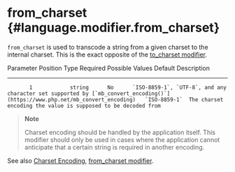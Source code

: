 from\_charset {#language.modifier.from_charset}
=============

`from_charset` is used to transcode a string from a given charset to the
internal charset. This is the exact opposite of the [to\_charset
modifier](#language.modifier.to_charset).

   Parameter Position    Type    Required                                                       Possible Values                                                          Default     Description
  -------------------- -------- ---------- -------------------------------------------------------------------------------------------------------------------------- -------------- ---------------------------------------------------------------
           1            string      No      `ISO-8859-1`, `UTF-8`, and any character set supported by [`mb_convert_encoding()`](https://www.php.net/mb_convert_encoding)   `ISO-8859-1`  The charset encoding the value is supposed to be decoded from

> **Note**
>
> Charset encoding should be handled by the application itself. This
> modifier should only be used in cases where the application cannot
> anticipate that a certain string is required in another encoding.

See also [Charset Encoding](#charset), [from\_charset
modifier](#language.modifier.from_charset).
